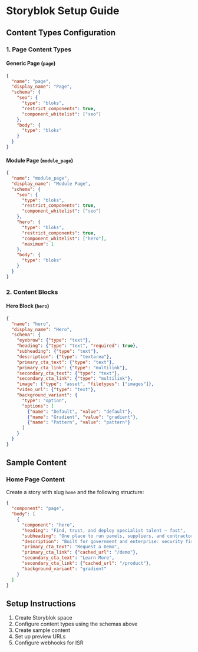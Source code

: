 # Storyblok Setup Guide

## Content Types Configuration

### 1. Page Content Types

#### Generic Page (`page`)
```json
{
  "name": "page",
  "display_name": "Page",
  "schema": {
    "seo": {
      "type": "bloks",
      "restrict_components": true,
      "component_whitelist": ["seo"]
    },
    "body": {
      "type": "bloks"
    }
  }
}
```

#### Module Page (`module_page`)
```json
{
  "name": "module_page", 
  "display_name": "Module Page",
  "schema": {
    "seo": {
      "type": "bloks",
      "restrict_components": true,
      "component_whitelist": ["seo"]
    },
    "hero": {
      "type": "bloks",
      "restrict_components": true,
      "component_whitelist": ["hero"],
      "maximum": 1
    },
    "body": {
      "type": "bloks"
    }
  }
}
```

### 2. Content Blocks

#### Hero Block (`hero`)
```json
{
  "name": "hero",
  "display_name": "Hero",
  "schema": {
    "eyebrow": {"type": "text"},
    "heading": {"type": "text", "required": true},
    "subheading": {"type": "text"},
    "description": {"type": "textarea"},
    "primary_cta_text": {"type": "text"},
    "primary_cta_link": {"type": "multilink"},
    "secondary_cta_text": {"type": "text"},
    "secondary_cta_link": {"type": "multilink"},
    "image": {"type": "asset", "filetypes": ["images"]},
    "video_url": {"type": "text"},
    "background_variant": {
      "type": "option",
      "options": [
        {"name": "Default", "value": "default"},
        {"name": "Gradient", "value": "gradient"},
        {"name": "Pattern", "value": "pattern"}
      ]
    }
  }
}
```

## Sample Content

### Home Page Content
Create a story with slug `home` and the following structure:

```json
{
  "component": "page",
  "body": [
    {
      "component": "hero",
      "heading": "Find, trust, and deploy specialist talent — fast",
      "subheading": "One place to run panels, suppliers, and contractors with real-time skills intelligence",
      "description": "Built for government and enterprise: security first, people-centred by design.",
      "primary_cta_text": "Request a Demo",
      "primary_cta_link": {"cached_url": "/demo"},
      "secondary_cta_text": "Learn More", 
      "secondary_cta_link": {"cached_url": "/product"},
      "background_variant": "gradient"
    }
  ]
}
```

## Setup Instructions

1. Create Storyblok space
2. Configure content types using the schemas above
3. Create sample content
4. Set up preview URLs
5. Configure webhooks for ISR

